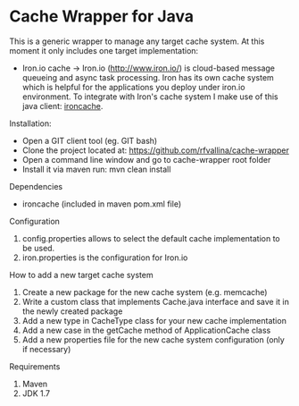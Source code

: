 Cache Wrapper for Java
======================

This is a generic wrapper to manage any target cache system. At this moment it only includes one target implementation:
- Iron.io cache -> Iron.io (http://www.iron.io/) is cloud-based message queueing and async task processing. 
Iron has its own cache system which is helpful for the applications you deploy under iron.io environment. To integrate with Iron's
cache system I make use of this java client: <a href="https://github.com/mrcritical/ironcache">ironcache</a>.

Installation:
  - Open a GIT client tool (eg. GIT bash)  
  - Clone the project located at: https://github.com/rfvallina/cache-wrapper
  - Open a command line window and go to cache-wrapper root folder
  - Install it via maven run:  mvn clean install
 
Dependencies
  - ironcache (included in maven pom.xml file)

Configuration
  1. config.properties allows to select the default cache implementation to be used.
  2. iron.properties is the configuration for Iron.io
  
How to add a new target cache system
  1. Create a new package for the new cache system (e.g. memcache)
  2. Write a custom class that implements Cache.java interface and save it in the newly created package
  3. Add a new type in CacheType class for your new cache implementation
  4. Add a new case in the getCache method of ApplicationCache class
  5. Add a new properties file for the new cache system configuration (only if necessary)
  
Requirements
  1. Maven
  2. JDK 1.7
 
  

  


